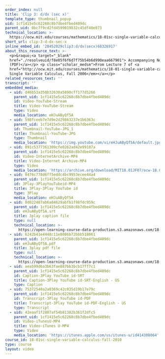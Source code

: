 ```yaml
---
order_index: null
title: 'Clip 3: d/dx (sec x)'
template_type: thumbnail_popup
uid: 1cf1415e5c62268c8b7dbe4fbed409dc
parent_uid: 0bc7f9cd2fd4599019832c45df40e073
technical_location: >-
  https://ocw.mit.edu/courses/mathematics/18-01sc-single-variable-calculus-fall-2010/1.-differentiation/exam-1/session-21-review-for-exam-1-computing-derivatives-using-differentiation-rules/clip-3-d-dx-sec-x
short_url: clip-3-d-dx-sec-x
inline_embed_id: '28452029clip3:d/dx(secx)68326917'
about_this_resource_text: >-
  <p>&raquo;<a target="_blank"
  href="./resolveuid/f8e05f6f6d7f75b54b6d990eaa667901"> Accompanying Notes
  (PDF)</a></p> <p class="scholar_medsm">From Lecture 7 of <a
  href="http://ocw.mit.edu/courses/mathematics/18-01-single-variable-calculus-fall-2006/video-lectures/"><em>18.01
  Single Variable Calculus, Fall 2006</em></a></p>
related_resources_text: ''
transcript: ''
embedded_media:
  - uid: d46b53a350b32630a5890cff177d5266
    parent_uid: 1cf1415e5c62268c8b7dbe4fbed409dc
    id: Video-YouTube-Stream
    title: Video-YouTube-Stream
    type: Video
    media_location: eHJuAByQf5A
  - uid: 598fceeb7e7d9e2d29863237e1b6363c
    parent_uid: 1cf1415e5c62268c8b7dbe4fbed409dc
    id: Thumbnail-YouTube-JPG_1
    title: Thumbnail-YouTube-JPG
    type: Thumbnail
    media_location: 'https://img.youtube.com/vi/eHJuAByQf5A/default.jpg'
  - uid: 091c5377361309cfe0262ad42e99107a
    parent_uid: 1cf1415e5c62268c8b7dbe4fbed409dc
    id: Video-InternetArchive-MP4
    title: Video-Internet Archive-MP4
    type: Video
    media_location: 'https://archive.org/download/MIT18.01JF07/ocw-18.01-f07-lec07_300k.mp4'
  - uid: 0476c778d6ff5eddc4bc9953ecee44a4
    parent_uid: 1cf1415e5c62268c8b7dbe4fbed409dc
    id: 3Play-3PlayYouTubeid-MP4
    title: 3Play-3Play YouTube id
    type: 3Play
    media_location: eHJuAByQf5A
  - uid: 0d022487ab6a84629abfb1f98fdc959c
    parent_uid: 1cf1415e5c62268c8b7dbe4fbed409dc
    id: eHJuAByQf5A.srt
    title: 3play caption file
    type: null
    technical_location: >-
      https://open-learning-course-data-production.s3.amazonaws.com/18-01sc-single-variable-calculus-fall-2010/5182590f647e6da925953c0c89e85050_eHJuAByQf5A.srt
  - uid: 6242b41e4448c11e8086b72bbb518061
    parent_uid: 1cf1415e5c62268c8b7dbe4fbed409dc
    id: eHJuAByQf5A.pdf
    title: 3play pdf file
    type: null
    technical_location: >-
      https://open-learning-course-data-production.s3.amazonaws.com/18-01sc-single-variable-calculus-fall-2010/79c28c42a4fdf500181baa9250e476da_eHJuAByQf5A.pdf
  - uid: aea599d6a3b63fae887bb3bcb17ff7c1
    parent_uid: 1cf1415e5c62268c8b7dbe4fbed409dc
    id: Caption-3Play YouTube id-SRT
    title: Caption-3Play YouTube id-SRT-English - US
    type: Caption
  - uid: 75372540a2a0369c42c035d19b17e79c
    parent_uid: 1cf1415e5c62268c8b7dbe4fbed409dc
    id: Transcript-3Play YouTube id-PDF
    title: Transcript-3Play YouTube id-PDF-English - US
    type: Transcript
  - uid: 42eaaf1f2807af54b81382b361f2dfc5
    parent_uid: 1cf1415e5c62268c8b7dbe4fbed409dc
    id: Video-iTunesU-MP4
    title: Video-iTunes U-MP4
    type: Video
    media_location: 'https://itunes.apple.com/us/itunes-u/id414308064'
course_id: 18-01sc-single-variable-calculus-fall-2010
type: course
layout: video
---
```

